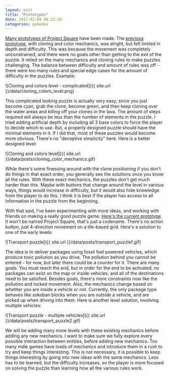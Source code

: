 ```yaml
---
layout: post
title: "Prototypes"
date: 2017-02-09 08:23:16
categories: gamedev
---
```


[Many prototypes of Project Square](http://ayebear.com/project-square/) have been made. The [previous prototype](http://ayebear.com/project-square/cloning_new/), with cloning and color mechanics, was alright, but felt limited in depth and difficulty. This was because the movement was completely unconstrained, and there were no goals other than getting to the exit of the puzzle. It relied on the many mechanics and cloning rules to make puzzles challenging. The balance between difficulty and amount of rules was off - there were too many rules and special edge cases for the amount of difficulty in the puzzles. Example:

![Cloning and colors level - complicated]({{ site.url }}/data/cloning_colors_level.png)

This complicated looking puzzle is actually very easy, since you just become cyan, grab the clone, become green, and then keep cloning over the water areas and killing off your clones in the lava. The amount of steps required will always be less than the number of elements in the puzzle. I tried adding artificial depth by including all 3 base colors to force the player to decide which to use. But, a properly designed puzzle should have the minimal elements in it. If I did that, most of these puzzles would become more obvious. There's no "deceptive simplicity" here. Here is a better designed level:

![Cloning and colors level]({{ site.url }}/data/posts/cloning_color_mechanics.gif)

While there's some finessing around with the clone positioning if you don't do things in that exact order, you generally see the solutions once you know all the rules. With these exact mechanics, the puzzles don't get much harder than this. Maybe with buttons that change around the level in various ways, things would increase in difficulty, but it would also hide knowledge from the player to do this. I think it is best if the player has access to all information in the puzzle from the beginning.

With that said, I've been experimenting with more ideas, and working with friends on making a really good puzzle game. [Here's the current prototype](http://ayebear.com/project-square/current/). It won't be named Project Square, that's just a codename. There's no action button, just 4-direction movement on a tile-based grid. Here's a solution to one of the early levels:

![Transport puzzle]({{ site.url }}/data/posts/transport_puzzle1.gif)

The idea is to deliver packages using fossil fuel powered vehicles, which produce toxic pollution as you drive. The pollution behind you cannot be entered - for now, but later there could be a counter for it. There are many goals: You must reach the end, but in order for the end to be activated, no packages can exist on the map or inside vehicles, and all of the destinations need to be satisfied. Besides goals, there's more constraints now like the pollution and locked movement. Also, the mechanics change based on whether you are inside a vehicle or not. Currently, the only package type behaves like sokoban blocks when you are outside a vehicle, and are picked up when driving into them. Here is another level solution, involving multiple vehicles:

![Transport puzzle - multiple vehicles]({{ site.url }}/data/posts/transport_puzzle2.gif)

We will be adding many more levels with these existing mechanics before adding any new mechanics. I want to make sure we fully explore every possible interaction between entities, before adding new mechanics. Too many indie games have loads of mechanics and introduce them in a rush to try and keep things interesting. This is not necessary, it is possible to keep things interesting by going into new ideas with the same mechanics. Less has to be learned, but the difficulty increases, so the player is more focused on solving the puzzle than learning how all the various rules work.
